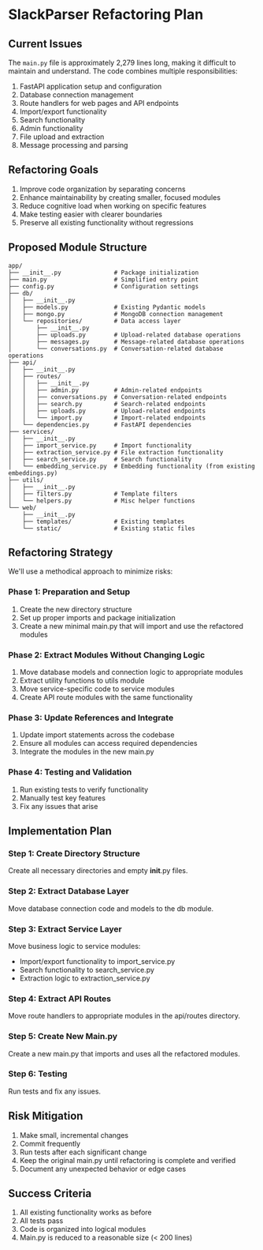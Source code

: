 # SlackParser Refactoring Plan

## Current Issues

The `main.py` file is approximately 2,279 lines long, making it difficult to maintain and understand. The code combines multiple responsibilities:

1. FastAPI application setup and configuration
2. Database connection management
3. Route handlers for web pages and API endpoints
4. Import/export functionality
5. Search functionality
6. Admin functionality
7. File upload and extraction
8. Message processing and parsing

## Refactoring Goals

1. Improve code organization by separating concerns
2. Enhance maintainability by creating smaller, focused modules
3. Reduce cognitive load when working on specific features
4. Make testing easier with clearer boundaries
5. Preserve all existing functionality without regressions

## Proposed Module Structure

```
app/
├── __init__.py               # Package initialization
├── main.py                   # Simplified entry point
├── config.py                 # Configuration settings
├── db/
│   ├── __init__.py
│   ├── models.py             # Existing Pydantic models
│   ├── mongo.py              # MongoDB connection management
│   └── repositories/         # Data access layer
│       ├── __init__.py
│       ├── uploads.py        # Upload-related database operations
│       ├── messages.py       # Message-related database operations
│       └── conversations.py  # Conversation-related database operations
├── api/
│   ├── __init__.py
│   ├── routes/
│   │   ├── __init__.py
│   │   ├── admin.py          # Admin-related endpoints
│   │   ├── conversations.py  # Conversation-related endpoints
│   │   ├── search.py         # Search-related endpoints
│   │   ├── uploads.py        # Upload-related endpoints
│   │   └── import.py         # Import-related endpoints
│   └── dependencies.py       # FastAPI dependencies
├── services/
│   ├── __init__.py
│   ├── import_service.py     # Import functionality
│   ├── extraction_service.py # File extraction functionality
│   ├── search_service.py     # Search functionality
│   └── embedding_service.py  # Embedding functionality (from existing embeddings.py)
├── utils/
│   ├── __init__.py
│   ├── filters.py            # Template filters
│   └── helpers.py            # Misc helper functions
└── web/
    ├── __init__.py
    ├── templates/            # Existing templates
    └── static/               # Existing static files
```

## Refactoring Strategy

We'll use a methodical approach to minimize risks:

### Phase 1: Preparation and Setup

1. Create the new directory structure
2. Set up proper imports and package initialization
3. Create a new minimal main.py that will import and use the refactored modules

### Phase 2: Extract Modules Without Changing Logic

1. Move database models and connection logic to appropriate modules
2. Extract utility functions to utils module
3. Move service-specific code to service modules
4. Create API route modules with the same functionality

### Phase 3: Update References and Integrate

1. Update import statements across the codebase
2. Ensure all modules can access required dependencies
3. Integrate the modules in the new main.py

### Phase 4: Testing and Validation

1. Run existing tests to verify functionality
2. Manually test key features
3. Fix any issues that arise

## Implementation Plan

### Step 1: Create Directory Structure

Create all necessary directories and empty __init__.py files.

### Step 2: Extract Database Layer

Move database connection code and models to the db module.

### Step 3: Extract Service Layer

Move business logic to service modules:
- Import/export functionality to import_service.py
- Search functionality to search_service.py
- Extraction logic to extraction_service.py

### Step 4: Extract API Routes

Move route handlers to appropriate modules in the api/routes directory.

### Step 5: Create New Main.py

Create a new main.py that imports and uses all the refactored modules.

### Step 6: Testing

Run tests and fix any issues.

## Risk Mitigation

1. Make small, incremental changes
2. Commit frequently
3. Run tests after each significant change
4. Keep the original main.py until refactoring is complete and verified
5. Document any unexpected behavior or edge cases

## Success Criteria

1. All existing functionality works as before
2. All tests pass
3. Code is organized into logical modules
4. Main.py is reduced to a reasonable size (< 200 lines)
